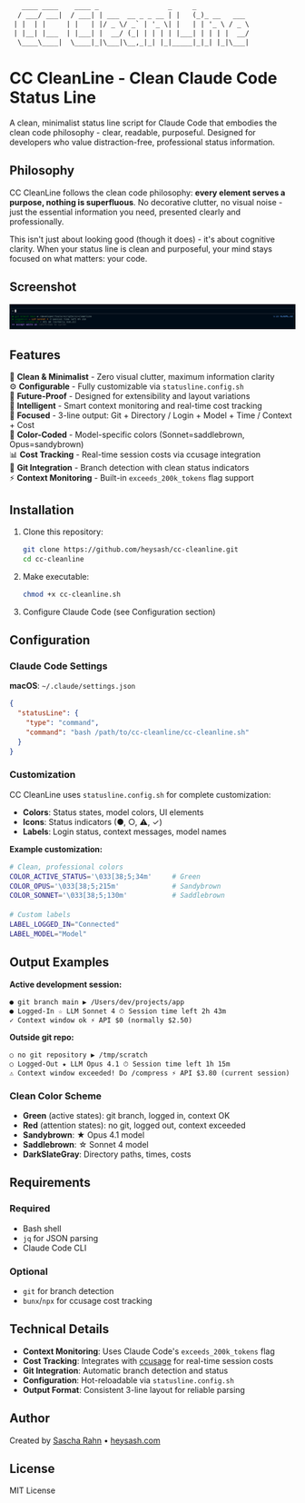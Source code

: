 ```
   ____ ____    ____ _                 _     _            
  / ___/ ___|  / ___| | ___  __ _ _ __ | |   (_)_ __   ___ 
 | |  | |     | |   | |/ _ \/ _` | '_ \| |   | | '_ \ / _ \
 | |__| |___  | |___| |  __/ (_| | | | | |___| | | | |  __/
  \____\____|  \____|_|\___|\__,_|_| |_|_____|_|_| |_|\___|
```

# CC CleanLine - Clean Claude Code Status Line

A clean, minimalist status line script for Claude Code that embodies the clean code philosophy - clear, readable, purposeful. Designed for developers who value distraction-free, professional status information.

## Philosophy

CC CleanLine follows the clean code philosophy: **every element serves a purpose, nothing is superfluous**. No decorative clutter, no visual noise - just the essential information you need, presented clearly and professionally.

This isn't just about looking good (though it does) - it's about cognitive clarity. When your status line is clean and purposeful, your mind stays focused on what matters: your code.

## Screenshot

![Project Preview](assets/img/preview.png "Claude Code Status Line - CC CleanLine")

## Features

🧹 **Clean & Minimalist** - Zero visual clutter, maximum information clarity  
⚙️ **Configurable** - Fully customizable via `statusline.config.sh`  
🔮 **Future-Proof** - Designed for extensibility and layout variations  
🧠 **Intelligent** - Smart context monitoring and real-time cost tracking  
🎯 **Focused** - 3-line output: Git + Directory / Login + Model + Time / Context + Cost  
🌈 **Color-Coded** - Model-specific colors (Sonnet=saddlebrown, Opus=sandybrown)  
📊 **Cost Tracking** - Real-time session costs via ccusage integration  
🔄 **Git Integration** - Branch detection with clean status indicators  
⚡ **Context Monitoring** - Built-in `exceeds_200k_tokens` flag support  

## Installation

1. Clone this repository:
   ```bash
   git clone https://github.com/heysash/cc-cleanline.git
   cd cc-cleanline
   ```

2. Make executable:
   ```bash
   chmod +x cc-cleanline.sh
   ```

3. Configure Claude Code (see Configuration section)

## Configuration

### Claude Code Settings

**macOS**: `~/.claude/settings.json`

```json
{
  "statusLine": {
    "type": "command",
    "command": "bash /path/to/cc-cleanline/cc-cleanline.sh"
  }
}
```

### Customization

CC CleanLine uses `statusline.config.sh` for complete customization:

- **Colors**: Status states, model colors, UI elements
- **Icons**: Status indicators (●, ○, ⚠, ✓)  
- **Labels**: Login status, context messages, model names

**Example customization:**
```bash
# Clean, professional colors
COLOR_ACTIVE_STATUS='\033[38;5;34m'     # Green
COLOR_OPUS='\033[38;5;215m'             # Sandybrown  
COLOR_SONNET='\033[38;5;130m'           # Saddlebrown

# Custom labels
LABEL_LOGGED_IN="Connected"
LABEL_MODEL="Model"
```

## Output Examples

**Active development session:**
```
● git branch main ▶ /Users/dev/projects/app
● Logged-In ☆ LLM Sonnet 4 ⏱ Session time left 2h 43m  
✓ Context window ok ⚡ API $0 (normally $2.50)
```

**Outside git repo:**
```
○ no git repository ▶ /tmp/scratch
○ Logged-Out ★ LLM Opus 4.1 ⏱ Session time left 1h 15m
⚠ Context window exceeded! Do /compress ⚡ API $3.80 (current session)
```

### Clean Color Scheme

- **Green** (active states): git branch, logged in, context OK
- **Red** (attention states): no git, logged out, context exceeded  
- **Sandybrown**: ★ Opus 4.1 model
- **Saddlebrown**: ☆ Sonnet 4 model
- **DarkSlateGray**: Directory paths, times, costs

## Requirements

### Required
- Bash shell
- `jq` for JSON parsing  
- Claude Code CLI

### Optional  
- `git` for branch detection
- `bunx`/`npx` for ccusage cost tracking

## Technical Details

- **Context Monitoring**: Uses Claude Code's `exceeds_200k_tokens` flag
- **Cost Tracking**: Integrates with [ccusage](https://github.com/ryoppippi/ccusage) for real-time session costs
- **Git Integration**: Automatic branch detection and status
- **Configuration**: Hot-reloadable via `statusline.config.sh`
- **Output Format**: Consistent 3-line layout for reliable parsing

## Author

Created by [Sascha Rahn](https://github.com/heysash) • [heysash.com](https://heysash.com)

## License

MIT License